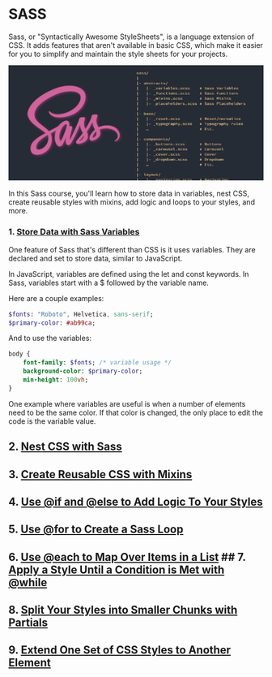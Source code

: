 # SASS

Sass, or "Syntactically Awesome StyleSheets", is a language extension of CSS. It adds features that aren't available in basic CSS, which make it easier for you to simplify and maintain the style sheets for your projects.

![Alt text](screenshot.webp)

In this Sass course, you'll learn how to store data in variables, nest CSS, create reusable styles with mixins, add logic and loops to your styles, and more.

### 1. [Store Data with Sass Variables](https://github.com/pradipchaudhary/SASS/tree/master/01%20Store%20Data%20with%20Sass%20Variables)

One feature of Sass that's different than CSS is it uses variables. They are declared and set to store data, similar to JavaScript.

In JavaScript, variables are defined using the let and const keywords. In Sass, variables start with a $ followed by the variable name.

Here are a couple examples:

```sass
$fonts: "Roboto", Helvetica, sans-serif;
$primary-color: #ab99ca;

```

And to use the variables:

```sass
body {
    font-family: $fonts; /* variable usage */
    background-color: $primary-color;
    min-height: 100vh;
}
```

One example where variables are useful is when a number of elements need to be the same color. If that color is changed, the only place to edit the code is the variable value.

## 2. [Nest CSS with Sass](https://github.com/pradipchaudhary/SASS/tree/master/02%20Nest%20CSS%20with%20Sass)

## 3. [Create Reusable CSS with Mixins](https://github.com/pradipchaudhary/SASS/tree/master/03%20Create%20Reusable%20CSS%20with%20Mixins)

## 4. [Use @if and @else to Add Logic To Your Styles](https://github.com/pradipchaudhary/SASS/tree/master/04%20Use%20%40if%20and%20%40else%20to%20Add%20Logic%20To%20Your%20Styles)

## 5. [Use @for to Create a Sass Loop](https://github.com/pradipchaudhary/SASS/tree/master/05%20Use%20%40for%20to%20Create%20a%20Sass%20Loop)

## 6. [Use @each to Map Over Items in a List](https://github.com/pradipchaudhary/SASS/tree/master/05%20Use%20%40for%20to%20Create%20a%20Sass%20Loop) ## 7. [Apply a Style Until a Condition is Met with @while](https://github.com/pradipchaudhary/SASS/tree/master/07%20Apply%20a%20Style%20Until%20a%20Condition%20is%20Met%20with%20%40while)

## 8. [Split Your Styles into Smaller Chunks with Partials](https://github.com/pradipchaudhary/SASS/tree/master/08%20Split%20Your%20Styles%20into%20Smaller%20Chunks%20with%20Partials)

## 9. [Extend One Set of CSS Styles to Another Element](https://github.com/pradipchaudhary/SASS/tree/master/09%20Extend%20One%20Set%20of%20CSS%20Styles%20to%20Another%20Element)
